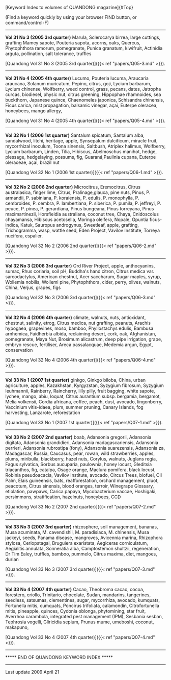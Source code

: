 [Keyword Index to volumes of QUANDONG magazine]{#Top}

(Find a keyword quickly by using your browser FIND button, or
command/control-F)


------------------------------------------------------------------------

**Vol 31 No 3 (2005 3rd quarter)** Marula, Sclerocarya birrea, large
cuttings, grafting Mamey sapote, Pouteria sapota, acorns, oaks, Quercus,
Phytophthora ramorum, pomegranate, Punica granatum, kiwifruit, Actinidia
arguta, pollination, salt tolerance, truffles

 [Quandong Vol 31 No 3 (2005 3rd quarter)]({{< ref "papers/Q05-3.md" >}}).

------------------------------------------------------------------------

**Vol 31 No 4 (2005 4th quarter)** Lucumo, Pouteria lucuma, Araucaria
araucana, Solanum muricatum, Pepino, citrus, goji, Lycium barbarum,
Lycium chinense, Wolfberry, weed control, grass, pecans, dates, Jatropha
curcas, biodiesel, physic nut, citrus greening, Hippophae rhamnoides,
sea buckthorn, Japanese quince, Chaenomeles japonica, Schisandra
chinensis, Ficus carica, mist propagation, balsamic vinegar, açai,
Euterpe oleracea, honeybees, mango allergy,

[Quandong Vol 31 No 4 (2005 4th quarter)]({{< ref "papers/Q05-4.md" >}}).

------------------------------------------------------------------------

**Vol 32 No 1 (2006 1st quarter)** Santalum spicatum, Santalum alba,
sandalwood, litchi, heritage, apple, Synsepalum dulcificum, miracle
fruit, mycorrhizal inoculum, Toona sinensis, Saltbush, Atriplex halimus,
Wolfberry, Lycium barbarum, Linden, Tilia, Hibiscus, Abelmoschus
manihot, hedge, plessage, hedgelaying, possums, fig, Guaraná,Paulinia
cupana, Euterpe oleraceae, açai, brazil nut

[Quandong Vol 32 No 1 (2006 1st quarter)]({{< ref "papers/Q06-1.md" >}}).

------------------------------------------------------------------------

**Vol 32 No 2 (2006 2nd quarter)** Microcitrus, Eremocitrus, Citrus
australasica, finger lime, Citrus, Pralinage,glauca, pine nuts, Pinus,
P. armandii, P. sabiniana, P. koraiensis, P. edulis, P. monophylla, P.
cembroides, P. cembra, P. lambertiana, P. siberica, P. pumila, P.
jeffreyi, P. peuce, P. pinea, P. gerardiana, Pinus bungeana, Pinus
torreyana, Pinus maximartinezii, Horsfieldia australiana, coconut tree,
Chaya, Cnidoscolus chayamansa, Hibiscus acetosella, Moringa oleifera,
Nopale, Opuntia ficus-indica, Katuk, Sauropus androgynus, Sweetleaf,
apple, grafting, Trichogramma, wasp, wattle seed, Eden Project, Vavilov
Institute, Torreya nucifera, espalier.

[Quandong Vol 32 No 2 (2006 2nd quarter)]({{< ref "papers/Q06-2.md" >}}).

------------------------------------------------------------------------

**Vol 32 No 3 (2006 3rd quarter)** Ord River Project, apple,
anthocyanins, sumac, Rhus coriaria, soil pH, Buddha\'s hand citron,
Citrus medica var. sarcodactylus, American chestnut, Acer saccharum,
Sugar maples, syrup, Wollemia nobilis, Wollemi pine, Phytophthora,
cider, perry, olives, walnuts, China, Verjus, grapes, figs

[Quandong Vol 32 No 3 (2006 3rd quarter)]({{< ref "papers/Q06-3.md" >}}).

------------------------------------------------------------------------

**Vol 32 No 4 (2006 4th quarter)** climate, walnuts, nuts, antioxidant,
chestnut, salinity, etrog, Citrus medica, nut grafting, peanuts, Arachis
hypogaea, grapevines, moso, bamboo, Phyllostachys edulis, Bambusa
arnhemica, Faidherbia albida, reclaiming desert, cork, oak, Afghanistan,
pomegranate, Maya Nut, Brosimum alicastrum, deep pipe irrigation, grape,
embryo rescue, fertiliser, Areca passalacquae, Medemia argun, Egypt,
conservation

[Quandong Vol 32 No 4 (2006 4th quarter)]({{< ref "papers/Q06-4.md" >}}).

------------------------------------------------------------------------

**Vol 33 No 1 (2007 1st quarter)** ginkgo, Ginkgo biloba, China, urban
agriculture, apples, Kazakhstan, Kyrgyzstan, Syzygium fibrosum, Syzygium
leuhmannii, Rainberry, Raincherry, lilly pilly, fruit bagging, white
sapote, lychee, mango, abiu, loquat, Citrus aurantium subsp. bergamia,
bergamot, Melia volkensii, Cordia africana, coffee, peach, dust,
avocado, lingonberry, Vaccinium vitis-idaea, plum, summer pruning,
Canary Islands, fog harvesting, Lanzarote, reforestation

[Quandong Vol 33 No 1 (2007 1st quarter)]({{< ref "papers/Q07-1.md" >}}).

------------------------------------------------------------------------

**Vol 33 No 2 (2007 2nd quarter)** boab, Adansonia gregorii, Adansonia
digitata, Adansonia grandidieri, Adansonia madagascariensis, Adansonia
perrieri, Adansonia rubrostipa (fony), Adansonia suarezensis, Adansonia
za, Madagascar, Russia, Caucasus, pear, rowan, wild strawberries,
apples, plums, miribulla, blackberry, hazel nuts, Corylus, walnuts,
Juglans regia, Fagus sylvatica, Sorbus aucuparia, paulownia, honey
locust, Gleditsia triacanthos, fig, catalpa, Osage orange, Maclura
pomifera, black locust, Robinia pseudoacacia, Vavilov Institute,
avocado, Circus Trees, biofuel, Oil Palm, Elais guineensis, bats,
reafforestation, orchard management, pluot, peacotum, Citrus sinensis,
blood oranges, terroir, Winegrape Glossary, etiolation, pawpaws, Carica
papaya, Mycobacterium vaccae, Hoshigaki, persimmons, stratification,
hazelnuts, honeybees, CCD

[Quandong Vol 33 No 2 (2007 2nd quarter)]({{< ref "papers/Q07-2.md" >}}).

------------------------------------------------------------------------

**Vol 33 No 3 (2007 3rd quarter)** rhizosphere, soil management,
bananas, Musa acuminata, M. cavendishii, M. paradisiaca, M. chinensis,
Musa jackeyi, seeds, Panama disease, mangroves, Avicennia marina,
Rhizophora stylosa, Ceriopstagal, Bruguiera exaristata, Aegiceras
corniculatum, Aegialitis annulata, Sonneratia alba, Camptostemon
shultzii, regeneration, Dr Tim Ealey, truffles, bamboo, pummelo, Citrus
maxima, diet, mangoes, durian

[Quandong Vol 33 No 3 (2007 3rd quarter)]({{< ref "papers/Q07-3.md" >}}).

------------------------------------------------------------------------

**Vol 33 No 4 (2007 4th quarter)** Cacao, Theobroma cacao, cocoa,
forestero, criollo, Trinitario, chocolate, Sudan, mandarins, tangerines,
seedless, satsumas, clementines, sugar, mycorrhiza, avocado, kumquats,
Fortunella mitis, cumquats, Poncirus trifoliata, calamondin,
Citrofortunella mitis, pineapple, quinces, Cydonia oblonga, phytomining,
star fruit, Averrhoa carambola, integrated pest management (IPM),
Sesbania sesban, Tephrosia vogelli, Gliricidia sepium, Prunus mume,
umeboshi, coconut, makapuno,

[Quandong Vol 33 No 4 (2007 4th quarter)]({{< ref "papers/Q07-4.md" >}}).

------------------------------------------------------------------------

\*\*\*\*\* END OF QUANDONG KEYWORD INDEX \*\*\*\*\*


------------------------------------------------------------------------

Last update 2009 April 21
